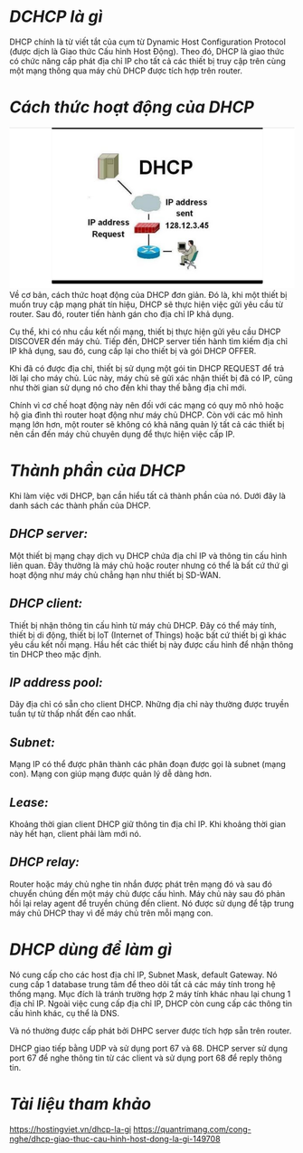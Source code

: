 # ***DCHCP là gì***
DHCP chính là từ viết tắt của cụm từ Dynamic Host Configuration Protocol (được dịch là Giao thức Cấu hình Host Động). Theo đó, DHCP là giao thức có chức năng cấp phát địa chỉ IP cho tất cả các thiết bị truy cập trên cùng một mạng thông qua máy chủ DHCP được tích hợp trên router. 
# ***Cách thức hoạt động của DHCP***
![ima](../IMG/1.png)
Về cơ bản, cách thức hoạt động của DHCP đơn giản. Đó là, khi một thiết bị muốn truy cập mạng phát tín hiệu, DHCP sẽ thực hiện việc gửi yêu cầu từ router. Sau đó, router tiến hành gán cho địa chỉ IP khả dụng.

Cụ thể, khi có nhu cầu kết nối mạng, thiết bị thực hiện gửi yêu cầu DHCP DISCOVER đến máy chủ. Tiếp đến, DHCP server tiến hành tìm kiếm địa chỉ IP khả dụng, sau đó, cung cấp lại cho thiết bị và gói DHCP OFFER.

Khi đã có được địa chỉ, thiết bị sử dụng một gói tin DHCP REQUEST để trả lời lại cho máy chủ. Lúc này, máy chủ sẽ gửi xác nhận thiết bị đã có IP, cũng như thời gian sử dụng nó cho đến khi thay thế bằng địa chỉ mới.

Chính vì cơ chế hoạt động này nên đối với các mạng có quy mô nhỏ hoặc hộ gia đình thì router hoạt động như máy chủ DHCP. Còn với các mô hình mạng lớn hơn, một router sẽ không có khả năng quản lý tất cả các thiết bị nên cần đến máy chủ chuyên dụng để thực hiện việc cấp IP.
# ***Thành phần của DHCP***
Khi làm việc với DHCP, bạn cần hiểu tất cả thành phần của nó. Dưới đây là danh sách các thành phần của DHCP.

## ***DHCP server:***
 Một thiết bị mạng chạy dịch vụ DHCP chứa địa chỉ IP và thông tin cấu hình liên quan. Đây thường là máy chủ hoặc router nhưng có thể là bất cứ thứ gì hoạt động như máy chủ chẳng hạn như thiết bị SD-WAN.
## ***DHCP client:***
 Thiết bị nhận thông tin cấu hình từ máy chủ DHCP. Đây có thể máy tính, thiết bị di động, thiết bị IoT (Internet of Things) hoặc bất cứ thiết bị gì khác yêu cầu kết nối mạng. Hầu hết các thiết bị này được cấu hình để nhận thông tin DHCP theo mặc định.
## ***IP address pool:***
 Dãy địa chỉ có sẵn cho client DHCP. Những địa chỉ này thường được truyền tuần tự từ thấp nhất đến cao nhất.
## ***Subnet:***
 Mạng IP có thể được phân thành các phân đoạn được gọi là subnet (mạng con). Mạng con giúp mạng được quản lý dễ dàng hơn.
## ***Lease:***
 Khoảng thời gian client DHCP giữ thông tin địa chỉ IP. Khi khoảng thời gian này hết hạn, client phải làm mới nó.
## ***DHCP relay:***
 Router hoặc máy chủ nghe tin nhắn được phát trên mạng đó và sau đó chuyển chúng đến một máy chủ được cấu hình. Máy chủ này sau đó phản hồi lại relay agent để truyền chúng đến client. Nó được sử dụng để tập trung máy chủ DHCP thay vì để máy chủ trên mỗi mạng con.
# ***DHCP dùng để làm gì***
Nó cung cấp cho các host địa chỉ IP, Subnet Mask, default Gateway. Nó cung cấp 1 database trung tâm để theo dõi tất cả các máy tính trong hệ thống mạng. Mục đích là tránh trường hợp 2 máy tính khác nhau lại chung 1 địa chỉ IP. Ngoài việc cung cấp địa chỉ IP, DHCP còn cung cấp các thông tin cấu hình khác, cụ thể là DNS.

Và nó thường được cấp phát bởi DHPC server được tích hợp sẵn trên router.

DHCP giao tiếp bằng UDP và sử dụng port 67 và 68. DHCP server sử dụng port 67 để nghe thông tin từ các client và sử dụng port 68 để reply thông tin.
# ***Tài liệu tham khảo***
<https://hostingviet.vn/dhcp-la-gi>
<https://quantrimang.com/cong-nghe/dhcp-giao-thuc-cau-hinh-host-dong-la-gi-149708>